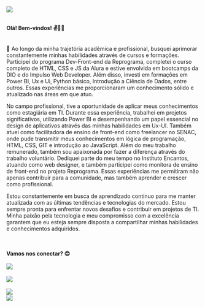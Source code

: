 <div style="text-aling:center;"> <img src="https://uploaddeimagens.com.br/images/004/443/996/full/Turquoise_and_Beige_Live_Training_LinkedIn_Article_Cover_Image.png?1682515265" /> </div>

<br><b>Olá! Bem-vindos! ✌️👩‍💻</b>
</br>
<br>
  <p> 🔸
Ao longo da minha trajetória acadêmica e profissional, busquei aprimorar constantemente minhas habilidades através de cursos e formações. Participei do programa Dev-Front-end da Reprograma, completei o curso completo de HTML, CSS e JS da Alura e estive envolvida em bootcamps da DIO e do Impulso Web Developer. Além disso, investi em formações em Power BI, Ux e Ui, Python básico, Introdução a Ciência de Dados, entre outros. Essas experiências me proporcionaram um conhecimento sólido e atualizado nas áreas em que atuo.

No campo profissional, tive a oportunidade de aplicar meus conhecimentos como estagiária em TI. Durante essa experiência, trabalhei em projetos significativos, utilizando Power BI e desempenhando um papel essencial no design de aplicativos através das minhas habilidades em Ux-UI. Também atuei como facilitadora de ensino de front-end como freelancer no SENAC, onde pude transmitir meus conhecimentos em lógica de programação, HTML, CSS, GIT e introdução ao JavaScript. 
Além do meu trabalho remunerado, também sou apaixonada por fazer a diferença através do trabalho voluntário. Dediquei parte do meu tempo no Instituto Encantos, atuando como web designer, e também participei como monitora de ensino de front-end no projeto Reprograma. Essas experiências me permitiram não apenas contribuir para a comunidade, mas também aprender e crescer como profissional.

Estou constantemente em busca de aprendizado contínuo para me manter atualizada com as últimas tendências e tecnologias do mercado. Estou sempre pronta para enfrentar novos desafios e contribuir em projetos de TI. Minha paixão pela tecnologia e meu compromisso com a excelência garantem que eu esteja sempre disposta a compartilhar minhas habilidades e conhecimentos adquiridos.

  </p>
</br>

<br>
<b>Vamos nos conectar? 😊</b>
</br>
<br><a href="https://www.linkedin.com/in/leticia-coelho-556906188" target="_blank"><img src="https://img.shields.io/badge/-LinkedIn-%230077B5?style=for-the-badge&logo=linkedin&logoColor=white" target="_blank"></a></br>
          <br><a href="https://instagram.com/coelho.letticia" target="_blank"><img src="https://img.shields.io/badge/-Instagram-%23E4405F?style=for-the-badge&logo=instagram&logoColor=white" target="_blank"></a></br>
          <br><a href="https://github.com/coelholeticia"><img src="https://img.shields.io/badge/GitHub-100000?style=for-the-badge&logo=github&logoColor=white"></a></br>

<div style="text-aling:center;"> <img src="https://raw.githubusercontent.com/codethi/codethi/beef1ad22eb03892b42fe9ed99a8289e3fabcef6/github-contribution-grid-snake.svg" /> </div>



          
     

          
